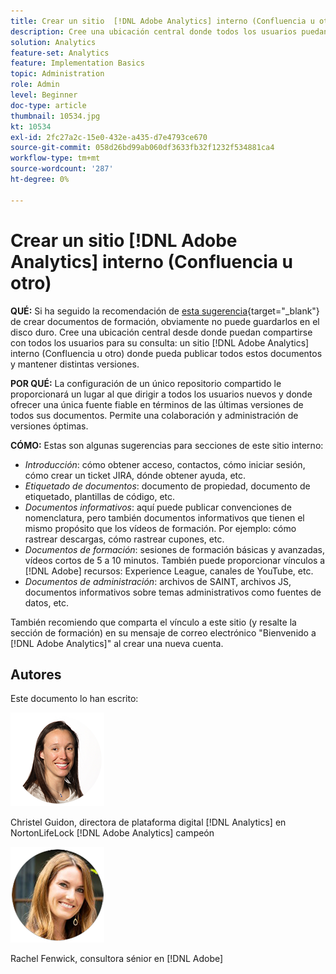 ```yaml
---
title: Crear un sitio  [!DNL Adobe Analytics] interno (Confluencia u otro)
description: Cree una ubicación central donde todos los usuarios puedan compartir y consultar los documentos de formación.
solution: Analytics
feature-set: Analytics
feature: Implementation Basics
topic: Administration
role: Admin
level: Beginner
doc-type: article
thumbnail: 10534.jpg
kt: 10534
exl-id: 2fc27a2c-15e0-432e-a435-d7e4793ce670
source-git-commit: 058d26bd99ab060df3633fb32f1232f534881ca4
workflow-type: tm+mt
source-wordcount: '287'
ht-degree: 0%

---
```


# Crear un sitio [!DNL Adobe Analytics] interno (Confluencia u otro)

**QUÉ:** Si ha seguido la recomendación de [esta sugerencia](create-basic-videos-and-training.md){target="_blank"} de crear documentos de formación, obviamente no puede guardarlos en el disco duro. Cree una ubicación central desde donde puedan compartirse con todos los usuarios para su consulta: un sitio [!DNL Adobe Analytics] interno (Confluencia u otro) donde pueda publicar todos estos documentos y mantener distintas versiones.

**POR QUÉ:** La configuración de un único repositorio compartido le proporcionará un lugar al que dirigir a todos los usuarios nuevos y donde ofrecer una única fuente fiable en términos de las últimas versiones de todos sus documentos. Permite una colaboración y administración de versiones óptimas.

**CÓMO:** Estas son algunas sugerencias para secciones de este sitio interno:

* _Introducción_: cómo obtener acceso, contactos, cómo iniciar sesión, cómo crear un ticket JIRA, dónde obtener ayuda, etc.
* _Etiquetado de documentos_: documento de propiedad, documento de etiquetado, plantillas de código, etc.
* _Documentos informativos_: aquí puede publicar convenciones de nomenclatura, pero también documentos informativos que tienen el mismo propósito que los vídeos de formación. Por ejemplo: cómo rastrear descargas, cómo rastrear cupones, etc.
* _Documentos de formación_: sesiones de formación básicas y avanzadas, vídeos cortos de 5 a 10 minutos. También puede proporcionar vínculos a [!DNL Adobe] recursos: Experience League, canales de YouTube, etc.
* _Documentos de administración_: archivos de SAINT, archivos JS, documentos informativos sobre temas administrativos como fuentes de datos, etc.

También recomiendo que comparta el vínculo a este sitio (y resalte la sección de formación) en su mensaje de correo electrónico &quot;Bienvenido a [!DNL Adobe Analytics]&quot; al crear una nueva cuenta.


## Autores

Este documento lo han escrito:

![Christel Guidon](assets/Christel-Headshot-150.png)

Christel Guidon, directora de plataforma digital [!DNL Analytics] en NortonLifeLock
[!DNL Adobe Analytics] campeón

![Rachel Fenwick](assets/Rachel-Fenwick-150.png)

Rachel Fenwick, consultora sénior en [!DNL Adobe]
